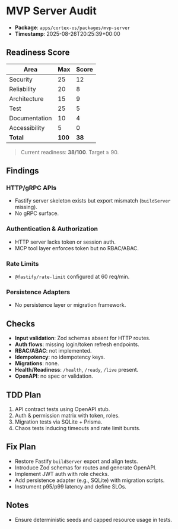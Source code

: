 # MVP Server Audit

- **Package**: `apps/cortex-os/packages/mvp-server`
- **Timestamp**: 2025-08-26T20:25:39+00:00

## Readiness Score
| Area | Max | Score |
| --- | --- | --- |
| Security | 25 | 12 |
| Reliability | 20 | 8 |
| Architecture | 15 | 9 |
| Test | 25 | 5 |
| Documentation | 10 | 4 |
| Accessibility | 5 | 0 |
| **Total** | **100** | **38** |

> Current readiness: **38/100**. Target ≥ 90.

## Findings
### HTTP/gRPC APIs
- Fastify server skeleton exists but export mismatch (`buildServer` missing).
- No gRPC surface.

### Authentication & Authorization
- HTTP server lacks token or session auth.
- MCP tool layer enforces token but no RBAC/ABAC.

### Rate Limits
- `@fastify/rate-limit` configured at 60 req/min.

### Persistence Adapters
- No persistence layer or migration framework.

## Checks
- **Input validation**: Zod schemas absent for HTTP routes.
- **Auth flows**: missing login/token refresh endpoints.
- **RBAC/ABAC**: not implemented.
- **Idempotency**: no idempotency keys.
- **Migrations**: none.
- **Health/Readiness**: `/health`, `/ready`, `/live` present.
- **OpenAPI**: no spec or validation.

## TDD Plan
1. API contract tests using OpenAPI stub.
2. Auth & permission matrix with token, roles.
3. Migration tests via SQLite + Prisma.
4. Chaos tests inducing timeouts and rate limit bursts.

## Fix Plan
- Restore Fastify `buildServer` export and align tests.
- Introduce Zod schemas for routes and generate OpenAPI.
- Implement JWT auth with role checks.
- Add persistence adapter (e.g., SQLite) with migration scripts.
- Instrument p95/p99 latency and define SLOs.

## Notes
- Ensure deterministic seeds and capped resource usage in tests.
